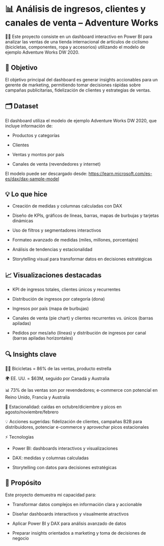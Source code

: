 # 📊 Análisis de ingresos, clientes y canales de venta – Adventure Works

🚴‍♂️ Este proyecto consiste en un dashboard interactivo en Power BI para analizar las ventas de una tienda internacional de artículos de ciclismo (bicicletas, componentes, ropa y accesorios) utilizando el modelo de ejemplo Adventure Works DW 2020.

## 🔹 Objetivo

El objetivo principal del dashboard es generar insights accionables para un gerente de marketing, permitiendo tomar decisiones rápidas sobre campañas publicitarias, fidelización de clientes y estrategias de ventas.

## 🗂 Dataset

El dashboard utiliza el modelo de ejemplo Adventure Works DW 2020, que incluye información de:

* Productos y categorías

* Clientes

* Ventas y montos por país

* Canales de venta (revendedores y internet)

El modelo puede ser descargado desde: https://learn.microsoft.com/es-es/dax/dax-sample-model

## 💡 Lo que hice

* Creación de medidas y columnas calculadas con DAX

* Diseño de KPIs, gráficos de líneas, barras, mapas de burbujas y tarjetas dinámicas

* Uso de filtros y segmentadores interactivos

* Formateo avanzado de medidas (miles, millones, porcentajes)

* Análisis de tendencias y estacionalidad

* Storytelling visual para transformar datos en decisiones estratégicas

## 📈 Visualizaciones destacadas

* KPI de ingresos totales, clientes únicos y recurrentes

* Distribución de ingresos por categoría (dona)

* Ingresos por país (mapa de burbujas)

* Canales de venta (pie chart) y clientes recurrentes vs. únicos (barras apiladas)

* Pedidos por mes/año (líneas) y distribución de ingresos por canal (barras apiladas horizontales)

## 🔍 Insights clave

🚴‍♂️ Bicicletas = 86% de las ventas, producto estrella

🌍 EE. UU. = $63M, seguido por Canadá y Australia

📊 73% de las ventas son por revendedores; e-commerce con potencial en Reino Unido, Francia y Australia

📅 Estacionalidad: caídas en octubre/diciembre y picos en agosto/noviembre/febrero

💡 Acciones sugeridas: fidelización de clientes, campañas B2B para distribuidores, potenciar e-commerce y aprovechar picos estacionales

⚡ Tecnologías

* Power BI: dashboards interactivos y visualizaciones

* DAX: medidas y columnas calculadas

* Storytelling con datos para decisiones estratégicas

## 🎯 Propósito

Este proyecto demuestra mi capacidad para:

* Transformar datos complejos en información clara y accionable

* Diseñar dashboards interactivos y visualmente atractivos

* Aplicar Power BI y DAX para análisis avanzado de datos

* Preparar insights orientados a marketing y toma de decisiones de negocio
